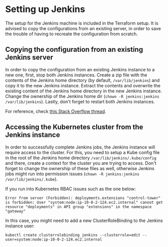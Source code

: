 # Setting up Jenkins

The setup for the Jenkins machine is included in the Terraform setup. It is advised to copy the configurations from an existing server, in order to save the trouble of having to recreate the configuration from scratch.

## Copying the configuration from an existing Jenkins server

In order to copy the configuration from an existing Jenkins instance to a new one, first, stop both Jenkins instances. Create a zip file with the contents of the Jenkins home directory (by default, `/var/lib/jenkins`) and copy it to the new Jenkins instance. Extract the contents and overwrite the existing content of the Jenkins home directory in the new Jenkins instance. Change the ownership of the Jenkins home dir (`chown -R jenkins:jenkins /var/lib/jenkins`). Lastly, don't forget to restart both Jenkins instances.

For reference, check [this Stack Overflow thread](https://stackoverflow.com/questions/8724939/how-to-move-jenkins-from-one-pc-to-another/37525829#37525829).

## Accessing the Kubernetes cluster from the Jenkins instance

In order to successfully complete Jenkins jobs, the Jenkins instance will require access to the cluster. For this, you need to setup a Kube config file in the root of the Jenkins home directory `/var/lib/jenkins/.kube/config` and there, create a context for the cluster you are trying to access. Don't forget to change the ownership of these files as well, otherwise Jenkins jobs might run into permission issues (`chown -R jenkins:jenkins /var/lib/jenkins/.kube`).

If you run into Kubernetes RBAC issues such as the one below:

```shell
Error from server (Forbidden): deployments.extensions "control-tower" is forbidden: User "system:node:ip-10-0-2-124.ec2.internal" cannot get resource "deployments" in API group "extensions" in the namespace "gateway"
```

In this case, you might need to add a new ClusterRoleBinding to the Jenkins instance user:

```shell
kubectl create clusterrolebinding jenkins --clusterrole=edit --user=system:node:ip-10-0-2-124.ec2.internal
```
